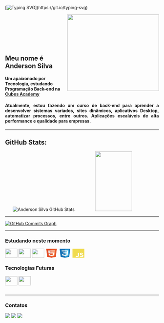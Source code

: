 <div>

[![Typing SVG](https://readme-typing-svg.herokuapp.com/?color=017BBA&size=35&center=true&vCenter=true&width=1000&lines=Hello,+I+am+Groot+Dev+:%29;Student+in+Back-end+Development;Welcome!)](https://git.io/typing-svg)

<img align="right" height="250px" width="300px" src="https://raw.githubusercontent.com/gist/igrootdev/339a7576efb55344afaea86e75e387ff/raw/04d8654c04e279f024533fa10dd29d65ed0d0d7f/photo.svg" />

</div>

<br>
<br>
<br>
<br>
<br>
<br>


## Meu nome é Anderson Silva
#### Um apaixonado por Tecnologia, estudando Programação Back-end na  [Cubos Academy](https://github.com/cubos-academy)

<h4 align="justify">Atualmente, estou fazendo um curso de back-end para aprender a desenvolver sistemas variados, sites dinâmicos, aplicativos Desktop, automatizar processos, entre outros. Aplicações escaláveis de alta performance e qualidade para empresas.</h4>



<hr>


## GitHub Stats:

<div align="center">  
  <img width="49%" height="195px" src="https://github-readme-stats.vercel.app/api?username=igrootdev&show_icons=true&count_private=true&hide_border=true&title_color=#0CD0CD&icon_color=ff91a4&text_color=c9d1d9&bg_color=0d1117" alt="Anderson Silva GitHub Stats" /> 
  <img width="49%" height="195px" src="https://github-readme-stats.vercel.app/api/top-langs/?username=igrootdev&layout=compact&hide_border=true&title_color=#0CD0CD&text_color=#0CD0CD&bg_color=0d1117" /></div>

<hr>
<a href="http://www.github.com/igrootdev"><img src="https://github-readme-activity-graph.cyclic.app/graph?username=igrootdev&bg_color=1c1917&color=ffffff&line=0cd0cd&point=ffffff&area_color=1c1917&area=true&hide_border=true&custom_title=GitHub%20Commits%20Graph" alt="GitHub Commits Graph" /></a>

<hr>


### Estudando neste momento

<div>

  <img align="center" height="30" width="40" src="https://cdn.jsdelivr.net/gh/devicons/devicon/icons/vscode/vscode-original.svg" />
  <img align="center" height="30" width="40" src="https://cdn.jsdelivr.net/gh/devicons/devicon/icons/github/github-original-wordmark.svg" />
  <img align="center" height="30" width="40" src="https://cdn.jsdelivr.net/gh/devicons/devicon/icons/git/git-plain-wordmark.svg" />  
  <img align="center" height="30" width="40" src="https://raw.githubusercontent.com/devicons/devicon/master/icons/html5/html5-original.svg">
  <img align="center" height="30" width="40" src="https://raw.githubusercontent.com/devicons/devicon/master/icons/css3/css3-original.svg">
  <img align="center" height="30" width="40" src="https://raw.githubusercontent.com/devicons/devicon/master/icons/javascript/javascript-plain.svg">
  
 
</div>

### Tecnologias Futuras

<div>

<img align="center" height="30" width="40" src="https://cdn.jsdelivr.net/gh/devicons/devicon/icons/nodejs/nodejs-original-wordmark.svg" />

<img  align="center" height="30" width="40" src="https://cdn.jsdelivr.net/gh/devicons/devicon/icons/express/express-original-wordmark.svg" />

</div>

</br>
<hr>

### Contatos
<div> 

  <a href="https://www.instagram.com/igrootdev/" target="_blank"><img src="https://img.shields.io/badge/-Instagram-%23E4405F?style=for-the-badge&logo=instagram&logoColor=white" target="_blank"></a>
  <a href = "mailto:ander.silva2710.dev@gmail.com"><img src="https://img.shields.io/badge/-Gmail-%23333?style=for-the-badge&logo=gmail&logoColor=white" target="_blank"></a>
  <a href="https://www.linkedin.com/in/anderson-silva-431135144/" target="_blank"><img src="https://img.shields.io/badge/-LinkedIn-%230077B5?style=for-the-badge&logo=linkedin&logoColor=white" target="_blank"></a> 
  
</div>

<!-- <div align="center">
<br><p align="centre"><b>Visitors Count</b></p>  
<p align="center"><img align="center" src="https://profile-counter.glitch.me/{andersilva2710}/count.svg" /></p> 
<br>
</div> -->



